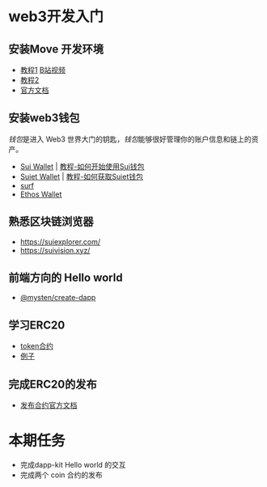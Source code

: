 # web3开发入门

## 安装Move 开发环境
- [教程1](https://intro-zh.sui-book.com/unit-one/lessons/1_%E9%85%8D%E7%BD%AE%E7%8E%AF%E5%A2%83.html) [B站视频](https://www.bilibili.com/video/BV1RY411v7YU)
- [教程2](https://github.com/movefuns/co-learn-sui/blob/main/courses/unit-1/1-get-start/README.md)
- [官方文档](https://docs.sui.io/guides/developer/getting-started/sui-install)

## 安装web3钱包

*钱包*是进入 Web3 世界大门的钥匙，*钱包*能够很好管理你的账户信息和链上的资产。

* [Sui Wallet](https://chrome.google.com/webstore/detail/opcgpfmipidbgpenhmajoajpbobppdil)  |    [教程-如何开始使用Sui钱包](https://mp.weixin.qq.com/s/-_hCFUO-62hv9amPzmJdeg)
* [Suiet Wallet](https://chrome.google.com/webstore/detail/suiet-sui-wallet/khpkpbbcccdmmclmpigdgddabeilkdpd)   |  [教程-如何获取Suiet钱包](https://suiet.app/blog/what-is-suiet-sui-wallet-how-to-use-sui-wallet)
* [surf](https://surf.tech)
* [Ethos Wallet](https://ethoswallet.xyz/)

## 熟悉区块链浏览器
- https://suiexplorer.com/
- https://suivision.xyz/


## 前端方向的 Hello world

- [@mysten/create-dapp](https://sui-typescript-docs.vercel.app/dapp-kit/create-dapp)


## 学习ERC20
- [token合约](https://sui-book.com/framework/02.coin.html)
- [例子](https://examples.sui-book.com/samples/coin.html)

## 完成ERC20的发布
- [发布合约官方文档](https://docs.sui.io/guides/developer/first-app/publish)

# 本期任务
- 完成dapp-kit Hello world 的交互
- 完成两个 coin 合约的发布  
